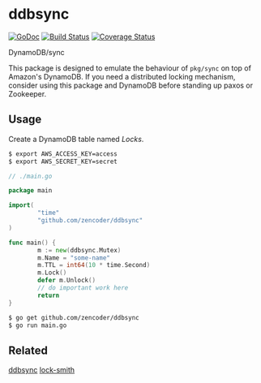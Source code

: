 # ddbsync

[![GoDoc](http://img.shields.io/badge/godoc-reference-blue.svg)](http://godoc.org/github.com/zencoder/ddbsync)
[![Build Status](https://img.shields.io/travis/zencoder/ddbsync.svg)](https://travis-ci.org/zencoder/ddbsync)
[![Coverage Status](https://coveralls.io/repos/zencoder/ddbsync/badge.svg?branch=master)](https://coveralls.io/r/zencoder/ddbsync?branch=master)

DynamoDB/sync

This package is designed to emulate the behaviour of `pkg/sync` on top of Amazon's DynamoDB. If you need a distributed locking mechanism, consider using this package and DynamoDB before standing up paxos or Zookeeper.

## Usage

Create a DynamoDB table named *Locks*.

```bash
$ export AWS_ACCESS_KEY=access
$ export AWS_SECRET_KEY=secret
```

```go
// ./main.go

package main

import(
		"time"
		"github.com/zencoder/ddbsync"
)

func main() {
		m := new(ddbsync.Mutex)
		m.Name = "some-name"
		m.TTL = int64(10 * time.Second)
		m.Lock()
		defer m.Unlock()
		// do important work here
		return
}
```

```bash
$ go get github.com/zencoder/ddbsync
$ go run main.go
```

## Related

[ddbsync](https://github.com/ryandotsmith/ddbsync)
[lock-smith](https://github.com/ryandotsmith/lock-smith)
